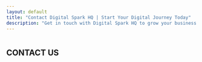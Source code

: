 ```yaml
---
layout: default
title: "Contact Digital Spark HQ | Start Your Digital Journey Today"
description: "Get in touch with Digital Spark HQ to grow your business online. Schedule a consultation or ask about our services including SEO, web development, and marketing strategy."
---
```



<!-- Hero Section -->
<section id="contact-hero"
  class="d-flex justify-content-center align-items-center text-center"
  style="height:90vh; position:relative; background:url('{{ '/assets/images/contact-hero.jpg' | relative_url }}') center/cover no-repeat; overflow:hidden;">
  <h1 class="contact-hero-text text-white display-1 fw-bold">CONTACT US</h1>
</section>


<!-- Digital Glow Section -->
<section id="contact-digital-bg" style="position:relative; height:50vh;">
  <!-- Background Layers -->
  <div class="footer-bg" style="clip-path:none; height:100%;"></div>
  <div class="footer-overlay" style="clip-path:none; height:100%;"></div>

  <!-- Animated Content -->
  <div class="container h-100 d-flex align-items-center justify-content-between flex-column flex-md-row text-center text-md-start">
    <h2 class="display-4 fw-bold gradient-text mb-4 mb-md-0">
      Let’s Create Something Great Together
    </h2>
    <a href="mailto:info@digitalsparkhq.com" class="h4 text-white fw-bold">info@digitalsparkhq.com</a>
  </div>
</section>

<!-- Footer is included automatically via default layout -->
